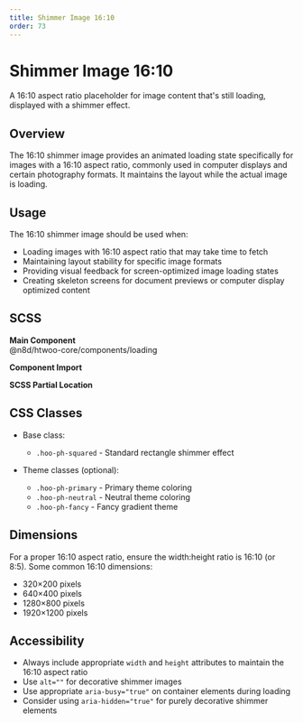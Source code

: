 ```yaml
---
title: Shimmer Image 16:10
order: 73
---
```


# Shimmer Image 16:10

A 16:10 aspect ratio placeholder for image content that's still loading, displayed with a shimmer effect.

## Overview

The 16:10 shimmer image provides an animated loading state specifically for images with a 16:10 aspect ratio, commonly used in computer displays and certain photography formats. It maintains the layout while the actual image is loading.

## Usage

The 16:10 shimmer image should be used when:
* Loading images with 16:10 aspect ratio that may take time to fetch
* Maintaining layout stability for specific image formats
* Providing visual feedback for screen-optimized image loading states
* Creating skeleton screens for document previews or computer display optimized content

## SCSS

**Main Component**\
@n8d/htwoo-core/components/loading

**Component Import**

**SCSS Partial Location**

## CSS Classes

* Base class:
  * `.hoo-ph-squared` - Standard rectangle shimmer effect

* Theme classes (optional):
  * `.hoo-ph-primary` - Primary theme coloring
  * `.hoo-ph-neutral` - Neutral theme coloring
  * `.hoo-ph-fancy` - Fancy gradient theme

## Dimensions

For a proper 16:10 aspect ratio, ensure the width:height ratio is 16:10 (or 8:5). Some common 16:10 dimensions:
* 320×200 pixels
* 640×400 pixels
* 1280×800 pixels
* 1920×1200 pixels

## Accessibility

* Always include appropriate `width` and `height` attributes to maintain the 16:10 aspect ratio
* Use `alt=""` for decorative shimmer images
* Use appropriate `aria-busy="true"` on container elements during loading
* Consider using `aria-hidden="true"` for purely decorative shimmer elements
